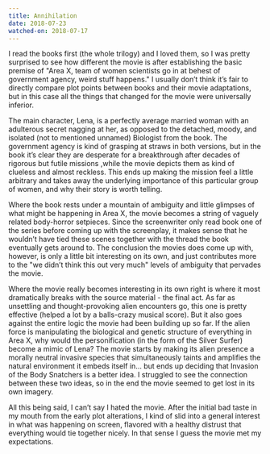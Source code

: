 ```yaml
---
title: Annihilation
date: 2018-07-23
watched-on: 2018-07-17
---
```


I read the books first (the whole trilogy) and I loved them, so I was pretty surprised to see how different the movie is after establishing the basic premise of "Area X, team of women scientists go in at behest of government agency, weird stuff happens." I usually don’t think it’s fair to directly compare plot points between books and their movie adaptations, but in this case all the things that changed for the movie were universally inferior.

The main character, Lena, is a perfectly average married woman with an adulterous secret nagging at her, as opposed to the detached, moody, and isolated (not to mentioned unnamed) Biologist from the book. The government agency is kind of grasping at straws in both versions, but in the book it’s clear they are desperate for a breakthrough after decades of rigorous but futile missions ,while the movie depicts them as kind of clueless and almost reckless. This ends up making the mission feel a little arbitrary and takes away the underlying importance of this particular group of women, and why their story is worth telling.

Where the book rests under a mountain of ambiguity and little glimpses of what might be happening in Area X, the movie becomes a string of vaguely related body-horror setpieces. Since the screenwriter only read book one of the series before coming up with the screenplay, it makes sense that he wouldn’t have tied these scenes together with the thread the book eventually gets around to. The conclusion the movies does come up with, however, is only a little bit interesting on its own, and just contributes more to the "we didn’t think this out very much" levels of ambiguity that pervades the movie.

Where the movie really becomes interesting in its own right is where it most dramatically breaks with the source material - the final act. As far as unsettling and thought-provoking alien encounters go, this one is pretty effective (helped a lot by a balls-crazy musical score). But it also goes against the entire logic the movie had been building up so far. If the alien force is manipulating the biological and genetic structure of everything in Area X, why would the personification (in the form of the Silver Surfer) become a mimic of Lena? The movie starts by making its alien presence a morally neutral invasive species that simultaneously taints and amplifies the natural environment it embeds itself in... but ends up deciding that Invasion of the Body Snatchers is a better idea. I struggled to see the connection between these two ideas, so in the end the movie seemed to get lost in its own imagery.

All this being said, I can’t say I hated the movie. After the initial bad taste in my mouth from the early plot alterations, I kind of slid into a general interest in what was happening on screen, flavored with a healthy distrust that everything would tie together nicely. In that sense I guess the movie met my expectations.
